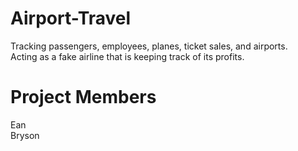 # Airport-Travel
Tracking passengers, employees, planes, ticket sales, and airports.  
Acting as a fake airline that is keeping track of its profits.

# Project Members
Ean  
Bryson

